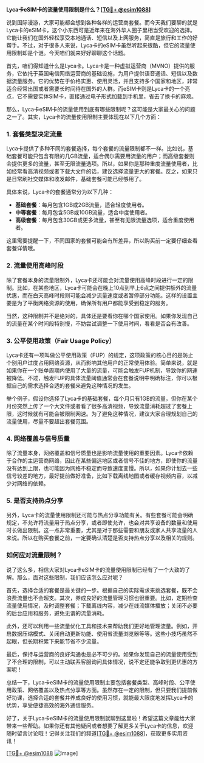 **Lyca卡eSIM卡的流量使用限制是什么？[[TG💪+ @esim1088](https://t.me/s/esim1088)]**

说到国际漫游，大家可能都会想到各种各样的运营商套餐。而今天我们要聊的就是Lyca卡的eSIM卡，这个小东西可是近年来在海外华人圈子里相当受欢迎的选择。它能让我们在国外轻松享受本地通话、短信以及上网服务，简直是旅行和工作的好帮手。不过，对于很多人来说，Lyca卡的eSIM卡虽然听起来很酷，但它的流量使用限制却是个谜。今天咱们就来好好聊聊这个话题。

首先，咱们得知道什么是Lyca卡。Lyca卡是一种虚拟运营商（MVNO）提供的服务，它依托于英国电信网络运营商的基础设施，为用户提供语音通话、短信以及数据流量服务。它的优势在于价格实惠、使用灵活，并且支持多个国家和地区，非常适合经常出国或者需要长时间待在国外的人群。而eSIM卡则是Lyca卡的一个亮点，它不需要实体SIM卡，直接通过电子形式加载到手机里，省去了换卡的麻烦。

那么，Lyca卡eSIM卡的流量使用到底有哪些限制呢？这可能是大家最关心的问题之一了。其实，Lyca卡的流量使用限制主要体现在以下几个方面：

### **1. 套餐类型决定流量**
Lyca卡提供了多种不同的套餐选择，每个套餐的流量限制都不一样。比如说，基础套餐可能只包含有限的几GB流量，适合偶尔需要用流量的用户；而高级套餐则会提供更多的流量，甚至无限流量选项。所以，如果你是那种重度流量使用者，比如经常看高清视频或者下载大文件的话，建议选择流量更大的套餐。反之，如果只是日常刷社交媒体和收发邮件，基础套餐可能已经够用了。

具体来说，Lyca卡的套餐通常分为以下几种：
- **基础套餐**：每月包含1GB或2GB流量，适合轻度使用者。
- **中等套餐**：每月包含5GB或10GB流量，适合中度使用者。
- **高级套餐**：每月包含30GB或更多流量，甚至有无限流量选项，适合重度使用者。

这里需要提醒一下，不同国家的套餐可能会有所差异，所以购买前一定要仔细查看套餐详情哦。

### **2. 流量使用高峰时段**
除了套餐本身的流量限制外，Lyca卡还可能会对流量使用高峰时段进行一定的限制。比如，在某些地区，Lyca卡可能会在晚上10点到早上6点之间提供额外的流量优惠，而在白天高峰时段则可能会减少流量速度或者暂停部分功能。这样的设置主要是为了平衡网络资源的使用，确保所有用户都能享受到稳定的服务。

当然，这种限制并不是绝对的，具体还是要看你在哪个国家使用。如果你发现自己的流量在某个时间段特别慢，不妨尝试调整一下使用时间，看看是否会有改善。

### **3. 公平使用政策（Fair Usage Policy）**
Lyca卡还有一项叫做公平使用政策（FUP）的规定，这项政策的核心目的是防止个别用户过度占用网络资源，从而影响其他用户的正常使用体验。简单来说，就是如果你在一个账单周期内使用了大量的流量，可能会触发FUP机制，导致你的网速被降低。不过，触发FUP的具体流量阈值通常会在套餐说明中明确标注，你可以根据自己的需求选择合适的套餐来避免这种情况的发生。

举个例子，假设你选择了Lyca卡的基础套餐，每个月只有1GB的流量，但你在某个月份突然上传了一个大文件或者看了很多高清视频，导致流量消耗超过了套餐上限，这时候就有可能会被限制网速。为了避免这种情况，建议大家合理规划自己的流量使用，尽量不要超出套餐范围。

### **4. 网络覆盖与信号质量**
除了流量本身，网络覆盖和信号质量也是影响流量使用的重要因素。Lyca卡依赖于合作的主运营商网络，因此在某些偏远地区或者信号不佳的地方，即使你的流量没有达到上限，也可能因为网络不稳定而导致速度变慢。所以，如果你计划去一些信号较差的地方，最好提前做好准备，比如下载离线地图或者缓存视频内容，以减少对网络的依赖。

### **5. 是否支持热点分享**
另外，Lyca卡的流量使用限制还可能与热点分享功能有关。有些套餐可能会明确规定，不允许将流量用于热点分享，或者即使允许，也会对共享设备的数量和使用时长做出限制。这一点非常重要，尤其是对于那些需要和朋友或家人共享流量的人来说。所以在购买套餐之前，一定要确认清楚是否支持热点分享以及相关的规则。

### **如何应对流量限制？**
说了这么多，相信大家对Lyca卡eSIM卡的流量使用限制已经有了一个大致的了解。那么，面对这些限制，我们应该怎么应对呢？

首先，选择合适的套餐是最关键的一步。根据自己的实际需求来挑选套餐，既不会浪费流量也不会超支。其次，养成良好的流量管理习惯也很重要。比如，定期检查流量使用情况，及时调整套餐；下载离线内容，减少在线流媒体播放；关闭不必要的后台应用和服务，避免无谓的流量消耗。

此外，还可以利用一些流量优化工具和技术来帮助我们更好地管理流量。例如，开启数据压缩模式、关闭自动更新功能、使用省流量浏览器等等。这些小技巧虽然不起眼，但长期积累下来能节省不少流量。

最后，保持与运营商的良好沟通也是必不可少的。如果你发现自己的流量使用受到了不合理的限制，可以主动联系客服询问具体情况，说不定还能争取到更优惠的方案呢！

总结一下，Lyca卡eSIM卡的流量使用限制主要包括套餐类型、高峰时段、公平使用政策、网络覆盖以及热点分享等方面。虽然存在一定的限制，但只要我们提前做好功课，选择合适的套餐并养成良好的使用习惯，就能最大限度地发挥Lyca卡的优势，享受便捷高效的海外通信服务。

好了，关于Lyca卡eSIM卡的流量使用限制就聊到这里啦！希望这篇文章能给大家带来一些帮助。如果你还有其他疑问或者想要了解更多关于Lyca卡的信息，欢迎随时留言讨论哦！记得关注我们的频道[[TG💪+ @esim1088](https://t.me/s/esim1088)]，获取更多实用资讯！

[[TG💪+ @esim1088](https://t.me/s/esim1088) ![Image](https://i.postimg.cc/4NQfJmqS/Snipaste-2025-05-13-00-14-12.png)]
